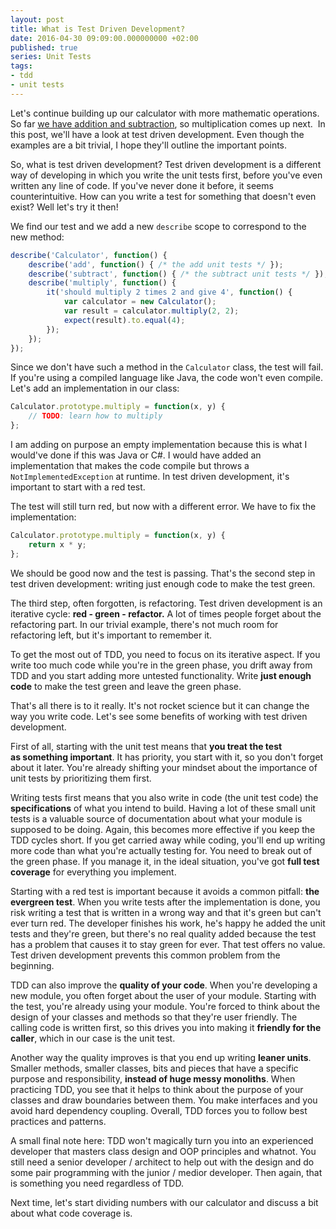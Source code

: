 ```yaml
---
layout: post
title: What is Test Driven Development?
date: 2016-04-30 09:09:00.000000000 +02:00
published: true
series: Unit Tests
tags:
- tdd
- unit tests
---
```


Let's continue building up our calculator with more mathematic operations. So far <a href="{% post_url 2016/2016-04-23-a-closer-look-to-a-basic-unit-test %}">we have addition and subtraction</a>, so multiplication comes up next.  In this post, we'll have a look at test driven development. Even though the examples are a bit trivial, I hope they'll outline the important points.<!--more-->

So, what is test driven development? Test driven development is a different way of developing in which you write the unit tests first, before you've even written any line of code. If you've never done it before, it seems counterintuitive. How can you write a test for something that doesn't even exist? Well let's try it then!

We find our test and we add a new <code>describe</code> scope to correspond to the new method:

```js
describe('Calculator', function() {
    describe('add', function() { /* the add unit tests */ });
    describe('subtract', function() { /* the subtract unit tests */ });
    describe('multiply', function() {
        it('should multiply 2 times 2 and give 4', function() {
            var calculator = new Calculator();
            var result = calculator.multiply(2, 2);
            expect(result).to.equal(4);
        });
    });
});
```

Since we don't have such a method in the <code>Calculator</code> class, the test will fail. If you're using a compiled language like Java, the code won't even compile. Let's add an implementation in our class:

```js
Calculator.prototype.multiply = function(x, y) {
    // TODO: learn how to multiply
};
```

I am adding on purpose an empty implementation because this is what I would've done if this was Java or C#. I would have added an implementation that makes the code compile but throws a <code>NotImplementedException</code> at runtime. In test driven development, it's important to start with a red test.

The test will still turn red, but now with a different error. We have to fix the implementation:

```js
Calculator.prototype.multiply = function(x, y) {
    return x * y;
};
```

We should be good now and the test is passing. That's the second step in test driven development: writing just enough code to make the test green.

The third step, often forgotten, is refactoring. Test driven development is an iterative cycle: <strong>red - green - refactor.</strong> A lot of times people forget about the refactoring part. In our trivial example, there's not much room for refactoring left, but it's important to remember it.

To get the most out of TDD, you need to focus on its iterative aspect. If you write too much code while you're in the green phase, you drift away from TDD and you start adding more untested functionality. Write <strong>just enough code</strong> to make the test green and leave the green phase.

That's all there is to it really. It's not rocket science but it can change the way you write code. Let's see some benefits of working with test driven development.

First of all, starting with the unit test means that <strong>you treat the test as something important</strong>. It has priority, you start with it, so you don't forget about it later. You're already shifting your mindset about the importance of unit tests by prioritizing them first.

Writing tests first means that you also write in code (the unit test code) the <strong>specifications</strong> of what you intend to build. Having a lot of these small unit tests is a valuable source of documentation about what your module is supposed to be doing. Again, this becomes more effective if you keep the TDD cycles short. If you get carried away while coding, you'll end up writing more code than what you're actually testing for. You need to break out of the green phase. If you manage it, in the ideal situation, you've got <strong>full test coverage</strong> for everything you implement.

Starting with a red test is important because it avoids a common pitfall: <strong>the evergreen test</strong>. When you write tests after the implementation is done, you risk writing a test that is written in a wrong way and that it's green but can't ever turn red. The developer finishes his work, he's happy he added the unit tests and they're green, but there's no real quality added because the test has a problem that causes it to stay green for ever. That test offers no value. Test driven development prevents this common problem from the beginning.

TDD can also improve the <strong>quality of your code</strong>. When you're developing a new module, you often forget about the user of your module. Starting with the test, you're already using your module. You're forced to think about the design of your classes and methods so that they're user friendly. The calling code is written first, so this drives you into making it <strong>friendly for the caller</strong>, which in our case is the unit test.

Another way the quality improves is that you end up writing <strong>leaner units</strong>. Smaller methods, smaller classes, bits and pieces that have a specific purpose and responsibility, <strong>instead of huge messy monoliths</strong>. When practicing TDD, you see that it helps to think about the purpose of your classes and draw boundaries between them. You make interfaces and you avoid hard dependency coupling. Overall, TDD forces you to follow best practices and patterns.

A small final note here: TDD won't magically turn you into an experienced developer that masters class design and OOP principles and whatnot. You still need a senior developer / architect to help out with the design and do some pair programming with the junior / medior developer. Then again, that is something you need regardless of TDD.

Next time, let's start dividing numbers with our calculator and discuss a bit about what code coverage is.

